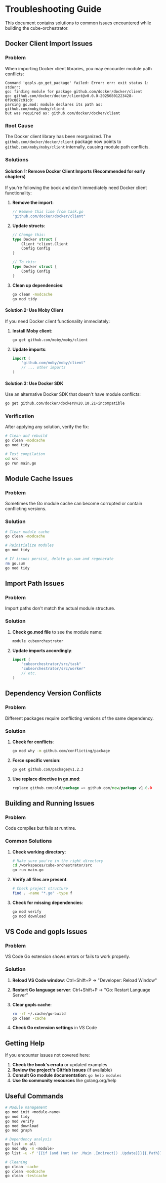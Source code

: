 # Troubleshooting Guide

This document contains solutions to common issues encountered while building the cube-orchestrator.

## Docker Client Import Issues

### Problem

When importing Docker client libraries, you may encounter module path conflicts:

```text
Command 'gopls.go_get_package' failed: Error: err: exit status 1: stderr: 
go: finding module for package github.com/docker/docker/client 
go: github.com/docker/docker/client@v0.0.0-20250801223428-0f9c087c91c0: 
parsing go.mod: module declares its path as: github.com/moby/moby/client 
but was required as: github.com/docker/docker/client
```

### Root Cause

The Docker client library has been reorganized. The `github.com/docker/docker/client` package now points to `github.com/moby/moby/client` internally, causing module path conflicts.

### Solutions

#### Solution 1: Remove Docker Client Imports (Recommended for early chapters)

If you're following the book and don't immediately need Docker client functionality:

1. **Remove the import**:

   ```go
   // Remove this line from task.go
   "github.com/docker/docker/client"
   ```

2. **Update structs**:

   ```go
   // Change this:
   type Docker struct {
       Client *client.Client
       Config Config
   }
   
   // To this:
   type Docker struct {
       Config Config
   }
   ```

3. **Clean up dependencies**:

   ```bash
   go clean -modcache
   go mod tidy
   ```

#### Solution 2: Use Moby Client

If you need Docker client functionality immediately:

1. **Install Moby client**:

   ```bash
   go get github.com/moby/moby/client
   ```

2. **Update imports**:

   ```go
   import (
       "github.com/moby/moby/client"
       // ... other imports
   )
   ```

#### Solution 3: Use Docker SDK

Use an alternative Docker SDK that doesn't have module conflicts:

```bash
go get github.com/docker/docker@v20.10.21+incompatible
```

### Verification

After applying any solution, verify the fix:

```bash
# Clean and rebuild
go clean -modcache
go mod tidy

# Test compilation
cd src
go run main.go
```

## Module Cache Issues

### Problem

Sometimes the Go module cache can become corrupted or contain conflicting versions.

### Solution

```bash
# Clear module cache
go clean -modcache

# Reinitialize modules
go mod tidy

# If issues persist, delete go.sum and regenerate
rm go.sum
go mod tidy
```

## Import Path Issues

### Problem

Import paths don't match the actual module structure.

### Solution

1. **Check go.mod file** to see the module name:

   ```go
   module cubeorchestrator
   ```

2. **Update imports accordingly**:

   ```go
   import (
       "cubeorchestrator/src/task"
       "cubeorchestrator/src/worker"
       // etc.
   )
   ```

## Dependency Version Conflicts

### Problem

Different packages require conflicting versions of the same dependency.

### Solution

1. **Check for conflicts**:

   ```bash
   go mod why -m github.com/conflicting/package
   ```

2. **Force specific version**:

   ```bash
   go get github.com/package@v1.2.3
   ```

3. **Use replace directive in go.mod**:

   ```go
   replace github.com/old/package => github.com/new/package v1.0.0
   ```

## Building and Running Issues

### Problem

Code compiles but fails at runtime.

### Common Solutions

1. **Check working directory**:

   ```bash
   # Make sure you're in the right directory
   cd /workspaces/cube-orchestrator/src
   go run main.go
   ```

2. **Verify all files are present**:

   ```bash
   # Check project structure
   find . -name "*.go" -type f
   ```

3. **Check for missing dependencies**:

   ```bash
   go mod verify
   go mod download
   ```

## VS Code and gopls Issues

### Problem

VS Code Go extension shows errors or fails to work properly.

### Solution

1. **Reload VS Code window**: Ctrl+Shift+P → "Developer: Reload Window"

2. **Restart Go language server**: Ctrl+Shift+P → "Go: Restart Language Server"

3. **Clear gopls cache**:

   ```bash
   rm -rf ~/.cache/go-build
   go clean -cache
   ```

4. **Check Go extension settings** in VS Code

## Getting Help

If you encounter issues not covered here:

1. **Check the book's errata** or updated examples
2. **Review the project's GitHub issues** (if available)
3. **Consult Go module documentation**: `go help modules`
4. **Use Go community resources** like golang.org/help

## Useful Commands

```bash
# Module management
go mod init <module-name>
go mod tidy
go mod verify
go mod download
go mod graph

# Dependency analysis
go list -m all
go mod why -m <module>
go list -u -f '{{if (and (not (or .Main .Indirect)) .Update)}}{{.Path}}: {{.Version}} -> {{.Update.Version}}{{end}}' -m all

# Cleaning
go clean -cache
go clean -modcache
go clean -testcache
```
